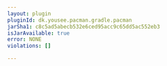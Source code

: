 ```yaml
---
layout: plugin
pluginId: dk.yousee.pacman.gradle.pacman
jarSha1: c8c5ad5abecb532e6ced95acc9c65dd5ac552eb3
isJarAvailable: true
error: NONE
violations: []

---
```

